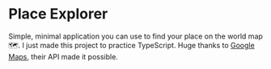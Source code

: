 # Place Explorer

Simple, minimal application you can use to find your place on the world map🗺️. I just made this project to practice TypeScript. Huge thanks to [Google Maps](https://developers.google.com/maps), their API made it possible.
